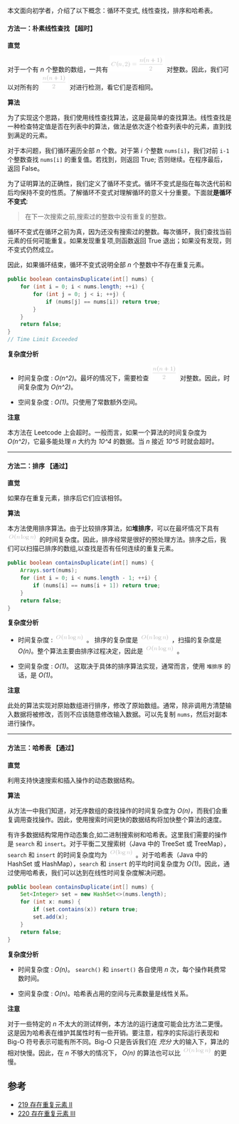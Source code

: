 本文面向初学者，介绍了以下概念：循环不变式, 线性查找，排序和哈希表。


#### 方法一：朴素线性查找 【超时】

**直觉**

对于一个有 *n* 个整数的数组，一共有 ![C(n,2)=\frac{n(n+1)}{2} ](./p__C_n,2__=_frac{n_n+1_}{2}_.png)  对整数。因此，我们可以对所有的 ![\frac{n(n+1)}{2} ](./p__frac{n_n+1_}{2}_.png)  对进行检测，看它们是否相同。

**算法**

为了实现这个思路，我们使用线性查找算法，这是最简单的查找算法。线性查找是一种检查特定值是否在列表中的算法，做法是依次逐个检查列表中的元素，直到找到满足的元素。

对于本问题，我们循环遍历全部 *n* 个数。对于第 *i* 个整数 `nums[i]`，我们对前 `i-1` 个整数查找 `nums[i]` 的重复值。若找到，则返回 True; 否则继续。在程序最后，返回 False。

为了证明算法的正确性，我们定义了循环不变式。循环不变式是指在每次迭代前和后均保持不变的性质。了解循环不变式对理解循环的意义十分重要。下面就**是循环不变式**:

> 在下一次搜索之前,搜索过的整数中没有重复的整数。

循环不变式在循环之前为真，因为还没有搜索过的整数。每次循环，我们查找当前元素的任何可能重复。如果发现重复项,则函数返回 True 退出；如果没有发现，则不变式仍然成立。

因此，如果循环结束，循环不变式说明全部 *n* 个整数中不存在重复元素。

```Java [solution 1]
public boolean containsDuplicate(int[] nums) {
    for (int i = 0; i < nums.length; ++i) {
        for (int j = 0; j < i; ++j) {
            if (nums[j] == nums[i]) return true;  
        }
    }
    return false;
}
// Time Limit Exceeded
```

**复杂度分析**
* 时间复杂度 : *O(n^2)*。最坏的情况下，需要检查 ![\frac{n(n+1)}{2} ](./p__frac{n_n+1_}{2}_.png)  对整数。因此，时间复杂度为 *O(n^2)*。

* 空间复杂度 : *O(1)*。只使用了常数额外空间。

**注意**

本方法在 Leetcode 上会超时。一般而言，如果一个算法的时间复杂度为 *O(n^2)*，它最多能处理 *n* 大约为 *10^4* 的数据。当 *n* 接近 *10^5* 时就会超时。

---
#### 方法二：排序 【通过】

**直觉**

如果存在重复元素，排序后它们应该相邻。

**算法**

本方法使用排序算法。由于比较排序算法，如**堆排序**，可以在最坏情况下具有 ![O(n\logn) ](./p__O_n_log_n__.png)  的时间复杂度。因此，排序经常是很好的预处理方法。排序之后，我们可以扫描已排序的数组,以查找是否有任何连续的重复元素。

```Java [solution 2]
public boolean containsDuplicate(int[] nums) {
    Arrays.sort(nums);
    for (int i = 0; i < nums.length - 1; ++i) {
        if (nums[i] == nums[i + 1]) return true;
    }
    return false;
}
```

**复杂度分析**

* 时间复杂度 : ![O(n\logn) ](./p__O_n_log_n__.png) 。
排序的复杂度是 ![O(n\logn) ](./p__O_n_log_n__.png) ，扫描的复杂度是 *O(n)*。整个算法主要由排序过程决定，因此是 ![O(n\logn) ](./p__O_n_log_n__.png) 。

* 空间复杂度 : *O(1)*。
这取决于具体的排序算法实现，通常而言，使用 `堆排序` 的话，是 *O(1)*。

**注意**

此处的算法实现对原始数组进行排序，修改了原始数组。通常，除非调用方清楚输入数据将被修改，否则不应该随意修改输入数据。可以先复制 `nums`，然后对副本进行操作。

---
#### 方法三：哈希表 【通过】

**直觉**

利用支持快速搜索和插入操作的动态数据结构。

**算法**

从方法一中我们知道，对无序数组的查找操作的时间复杂度为 *O(n)*，而我们会重复调用查找操作。因此，使用搜索时间更快的数据结构将加快整个算法的速度。

有许多数据结构常用作动态集合,如二进制搜索树和哈希表。这里我们需要的操作是 `search` 和 `insert`。对于平衡二叉搜索树（Java 中的 TreeSet 或 TreeMap），`search` 和 `insert` 的时间复杂度均为 ![O(\logn) ](./p__O_log_n__.png) 。对于哈希表（Java 中的 HashSet 或 HashMap），`search` 和 `insert` 的平均时间复杂度为 *O(1)*。因此，通过使用哈希表，我们可以达到在线性时间复杂度解决问题。

```Java [solution 3]
public boolean containsDuplicate(int[] nums) {
    Set<Integer> set = new HashSet<>(nums.length);
    for (int x: nums) {
        if (set.contains(x)) return true;
        set.add(x);
    }
    return false;
}
```

**复杂度分析**

* 时间复杂度 : *O(n)*。
 `search()` 和 `insert()` 各自使用 *n* 次，每个操作耗费常数时间。 

* 空间复杂度 : *O(n)*。哈希表占用的空间与元素数量是线性关系。

**注意**

对于一些特定的 *n* 不太大的测试样例，本方法的运行速度可能会比方法二更慢。这是因为哈希表在维护其属性时有一些开销。要注意，程序的实际运行表现和 Big-O 符号表示可能有所不同。Big-O 只是告诉我们在 *充分* 大的输入下，算法的相对快慢。因此，在 *n* 不够大的情况下， *O(n)* 的算法也可以比 ![O(n\logn) ](./p__O_n_log_n__.png) 的更慢。
## 参考

* [219 存在重复元素 II](https://leetcode-cn.com/problems/contains-duplicate-ii/)
* [220 存在重复元素 III](https://leetcode-cn.com/problems/contains-duplicate-iii/)
